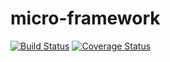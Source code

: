 # micro-framework

[![Build Status](https://travis-ci.org/malgorzatawicha/micro-framework.svg?branch=master)](https://travis-ci.org/malgorzatawicha/micro-framework)
[![Coverage Status](https://img.shields.io/scrutinizer/coverage/g/malgorzatawicha/micro-framework.svg?style=flat-square)](https://scrutinizer-ci.com/g/malgorzatawicha/micro-framework/code-structure)